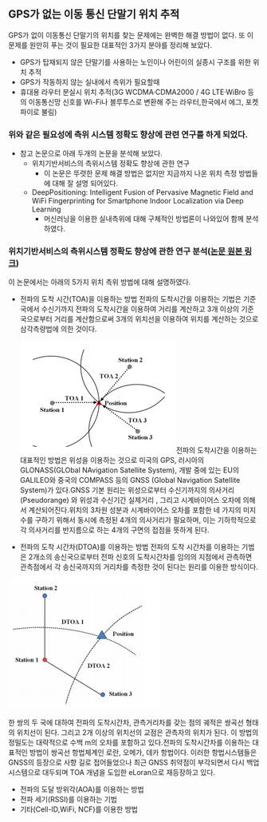 ## GPS가 없는 이동 통신 단말기 위치 추적 

GPS가 없이 이동통신 단말기의 위치를 찾는 문제에는 완벽한 해결 방법이 없다.
또 이 문제를 원만히 푸는 것이 필요한 대표적인 3가지 분야를 정리해 보았다. 
   * GPS가 탑재되지 않은 단말기를 사용하는 노인이나 어린이의 실종시 구조를 위한 위치 추적
   * GPS가 작동하지 않는 실내에서 측위가 필요할때
   * 휴대용 라우터 분실시 위치 추적(3G WCDMA·CDMA2000 / 4G LTE·WiBro 등의 이동통신망 신호를 Wi-Fi나 블루투스로 변환해 주는 라우터,한국에서 에그, 포켓파이로 불림)
### 위와 같은 필요성에 측위 시스템 정확도 향상에 관련 연구를 하게 되었다. 
* 참고 논문으로 아래 두개의 논문을 분석해 보았다. 
  * 위치기반서비스의 측위시스템 정확도 향상에 관한 연구
    * 이 논문은 뚜렷한 문제 해결 방법은 없지만 지금까지 나온 위치 측정 방법들에 대해 잘 설명 되어있다.
  * DeepPositioning:  Intelligent Fusion of Pervasive Magnetic Field and WiFi Fingerprinting for Smartphone Indoor Localization via Deep Learning
    * 머신러닝을 이용한 실내측위에 대해 구체적인 방법론이 나와있어 함께 분석 하였다.
### 위치기반서비스의 측위시스템 정확도 향상에 관한 연구 분석([논문 원본 링크](http://www.dbpia.co.kr/journal/articleDetail?nodeId=NODE02500799))

이 논문에서는 아래의 5가지 위치 측위 방법에 대해 설명하였다.
* 전파의 도착 시간(TOA)을 이용하는 방법
  전파의 도착시간을 이용하는 기법은 기준국에서 수신기까지 전파의 도착시간을 이용하여 거리를 계산하고 
  3개 이상의 기준국으로부터 거리를 계산함으로써 3개의 위치선을 이용하여 위치를 계산하는 것으로 삼각측량법에 의한 것이다.
  
  ![TOA기법 윈리](./TOA.PNG)
  전파의 도착시간을 이용하는 대표적인 방법은 위성을 이용하는 것으로 미국의 GPS, 러시아의 GLONASS(GLObal NAvigation Satellite System), 개발 중에 있는 EU의 GALILEO와 중국의 COMPASS 등의 GNSS (Global Navigation Satellite System)가 있다.GNSS 기본 원리는 위성으로부터 수신기까지의 의사거리(Pseudorange) 와 위성과 수신기간 실제거리 , 그리고 시계바이어스 오차에 의해서 계산되어진다.위치의 3차원 성분과 시계바이어스 오차를 포함한 네 가지의 미지수를 구하기 위해서 동시에 측정된 4개의 의사거리가 필요하며, 이는 기하학적으로 각 의사거리를 반지름으로 하는 4개의 구면의 접점을 뜻하게 된다.

  
* 전파의 도착 시간차(DTOA)를 이용하는 방법
전파의 도착 시간차를 이용하는 기법은 2개소의 송신국으로부터 전파 신호의 도착시간차를 임의의 지점에서 
관측하면 관측점에서 각 송신국까지의 거리차를 측정한 것이 된다는 원리를 이용한 방식이다.

![DTOA기법 원리](./DTOA.PNG)

한 쌍의 두 국에 대하여 전파의 도착시간차, 관측거리차를 갖는 점의 궤적은 쌍곡선 형태의 위치선이 된다. 그리고 2개 이상의 위치선의 교점은 관측자의 위치가 된다. 이 방법의 정밀도는 대략적으로 수백 m의 오차를 포함하고 있다.전파의 도착시간차를 이용하는 대표적인 방법이 쌍곡선 항법체계인 로란, 오메가, 데카 항법이다. 이러한 항법시스템들은 GNSS의 등장으로 사향 길로 접어들었으나 최근 GNSS 취약점이 부각되면서 다시 백업시스템으로 대두되며 TOA 개념을 도입한 eLoran으로 재등장하고 있다.



* 전파의 도달 방위각(AOA)를 이용하는 방법
* 전파 세기(RSSI)를 이용하는 기법
* 기타(Cell-ID,WiFi, NCF)를 이용한 방법
